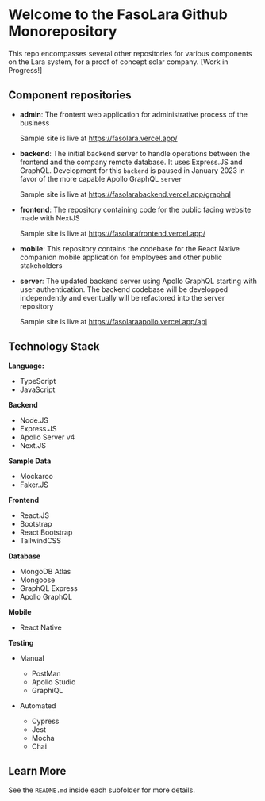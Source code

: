 # Welcome to the FasoLara Github Monorepository

This repo encompasses several other repositories for various components on the Lara system, for a proof of concept solar company.  [Work in Progress!]

## Component repositories

- <b>admin</b>: The frontent web application for administrative process of the business
	
	Sample site is live at https://fasolara.vercel.app/

- <b>backend</b>: The initial backend server to handle operations between the frontend and the company remote database. It uses Express.JS and GraphQL. Development for this `backend` is paused in January 2023 in favor of the more capable Apollo GraphQL `server`
	
	Sample site is live at https://fasolarabackend.vercel.app/graphql

- <b>frontend</b>: The repository containing code for the public facing website made with NextJS
	
	Sample site is live at https://fasolarafrontend.vercel.app/

- <b>mobile</b>: This repository contains the codebase for the React Native companion mobile application for employees and other public stakeholders
- <b>server</b>: The updated backend server using Apollo GraphQL starting with user authentication. The backend codebase will be developped independently and eventually will be refactored into the server repository
	
	Sample site is live at https://fasolaraapollo.vercel.app/api


## Technology Stack

<b>Language:</b>
- TypeScript
- JavaScript

<b>Backend</b>
- Node.JS
- Express.JS
- Apollo Server v4
- Next.JS

<b>Sample Data</b>
- Mockaroo
- Faker.JS

<b>Frontend</b>
- React.JS
- Bootstrap
- React Bootstrap
- TailwindCSS

<b>Database</b>
- MongoDB Atlas
- Mongoose
- GraphQL Express
- Apollo GraphQL

<b>Mobile</b>
- React Native

<b>Testing</b>
- Manual 
	- PostMan
	- Apollo Studio
	- GraphiQL

- Automated
	- Cypress	
	- Jest
	- Mocha
	- Chai

## Learn More

See the `README.md` inside each subfolder for more details.